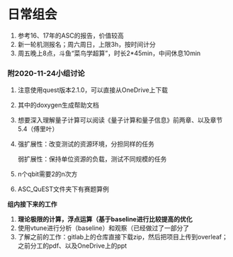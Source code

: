 # 日常组会

1. 参考16、17年的ASC的报告，价值较高
2. 新一轮机测报名；周六周日，上限3h，按时间计分
3. 周五晚上8点，斗鱼“菜鸟学超算”，时长2*45min，中间休息10min



### 附2020-11-24小组讨论

1. 注意使用quest版本2.1.0，可以直接从OneDrive上下载

2. 其中的doxygen生成帮助文档

3. 想要深入理解量子计算可以阅读《量子计算和量子信息》前两章、以及章节5.4（傅里叶）

5. 强扩展性：改变测试的资源环境，分担同样的任务

   弱扩展性：保持单位资源的负载，测试不同规模的任务

6. n个qbit需要2的n次方

8. ASC_QuEST文件夹下有赛题算例

**组内接下来的工作**

1. **理论极限的计算，浮点运算（基于baseline进行比较提高的优化**
2. 使用vtune进行分析（baseline）和观察（已经做过了一部分了
3. 了解之前的工作：gitlab上的仓库直接下载zip，然后把项目上传到overleaf；之前分工的pdf、以及OneDrive上的ppt


